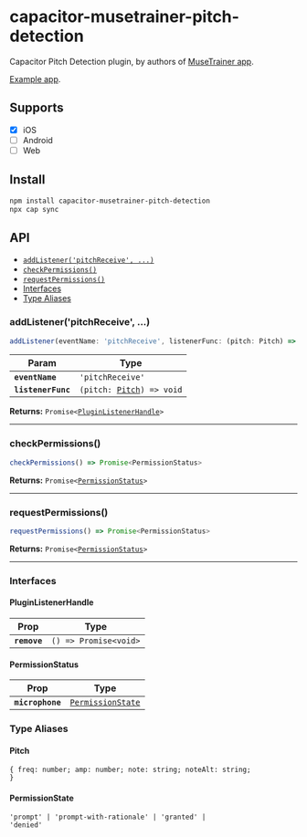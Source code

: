 # capacitor-musetrainer-pitch-detection

Capacitor Pitch Detection plugin, by authors of [MuseTrainer app](https://musetrainer.com).

[Example app](https://github.com/musetrainer/pitch-detector).

## Supports

- [x] iOS
- [ ] Android
- [ ] Web

## Install

```bash
npm install capacitor-musetrainer-pitch-detection
npx cap sync
```

## API

<docgen-index>

* [`addListener('pitchReceive', ...)`](#addlistenerpitchreceive)
* [`checkPermissions()`](#checkpermissions)
* [`requestPermissions()`](#requestpermissions)
* [Interfaces](#interfaces)
* [Type Aliases](#type-aliases)

</docgen-index>

<docgen-api>
<!--Update the source file JSDoc comments and rerun docgen to update the docs below-->

### addListener('pitchReceive', ...)

```typescript
addListener(eventName: 'pitchReceive', listenerFunc: (pitch: Pitch) => void) => Promise<PluginListenerHandle>
```

| Param              | Type                                                        |
| ------------------ | ----------------------------------------------------------- |
| **`eventName`**    | <code>'pitchReceive'</code>                                 |
| **`listenerFunc`** | <code>(pitch: <a href="#pitch">Pitch</a>) =&gt; void</code> |

**Returns:** <code>Promise&lt;<a href="#pluginlistenerhandle">PluginListenerHandle</a>&gt;</code>

--------------------


### checkPermissions()

```typescript
checkPermissions() => Promise<PermissionStatus>
```

**Returns:** <code>Promise&lt;<a href="#permissionstatus">PermissionStatus</a>&gt;</code>

--------------------


### requestPermissions()

```typescript
requestPermissions() => Promise<PermissionStatus>
```

**Returns:** <code>Promise&lt;<a href="#permissionstatus">PermissionStatus</a>&gt;</code>

--------------------


### Interfaces


#### PluginListenerHandle

| Prop         | Type                                      |
| ------------ | ----------------------------------------- |
| **`remove`** | <code>() =&gt; Promise&lt;void&gt;</code> |


#### PermissionStatus

| Prop             | Type                                                        |
| ---------------- | ----------------------------------------------------------- |
| **`microphone`** | <code><a href="#permissionstate">PermissionState</a></code> |


### Type Aliases


#### Pitch

<code>{ freq: number; amp: number; note: string; noteAlt: string; }</code>


#### PermissionState

<code>'prompt' | 'prompt-with-rationale' | 'granted' | 'denied'</code>

</docgen-api>
